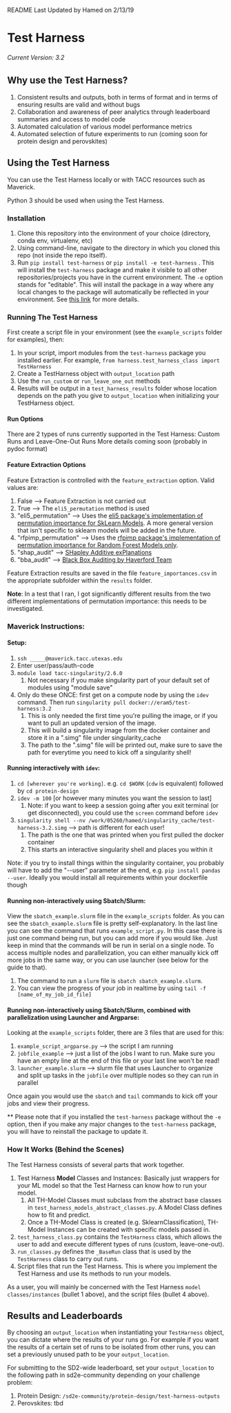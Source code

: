 README Last Updated by Hamed on 2/13/19


# Test Harness
###### Current Version: 3.2

## Why use the Test Harness?
1. Consistent results and outputs, both in terms of format and in terms of ensuring results are valid and without bugs
2. Collaboration and awareness of peer analytics through leaderboard summaries and access to model code
3. Automated calculation of various model performance metrics
4. Automated selection of future experiments to run (coming soon for protein design and perovskites)

## Using the Test Harness
You can use the Test Harness locally or with TACC resources such as Maverick.

Python 3 should be used when using the Test Harness.

### Installation
1. Clone this repository into the environment of your choice (directory, conda env, virtualenv, etc)
2. Using command-line, navigate to the directory in which you cloned this repo (not inside the repo itself).
3. Run `pip install test-harness` or `pip install -e test-harness` .
This will install the `test-harness` package and make it visible to all other repositories/projects
you have in the current environment. The `-e` option stands for "editable". This will install the package
in a way where any local changes to the package will automatically be reflected in your environment.
See [this link](https://stackoverflow.com/questions/41535915/python-pip-install-from-local-dir/41536128)
for more details.


### Running The Test Harness

First create a script file in your environment
(see the `example_scripts` folder for examples), then:
1. In your script, import modules from the `test-harness` package you installed earlier.
For example, `from harness.test_harness_class import TestHarness`
2. Create a TestHarness object with `output_location` path
3. Use the `run_custom` or `run_leave_one_out` methods
4. Results will be output in a `test_harness_results` folder whose location depends
on the path you give to `output_location` when initializing your TestHarness object.


#### Run Options
There are 2 types of runs currently supported in the Test Harness: Custom Runs and Leave-One-Out Runs
More details coming soon (probably in pydoc format)


#### Feature Extraction Options
Feature Extraction is controlled with the `feature_extraction` option. Valid values are:
1. False --> Feature Extraction is not carried out
2. True --> The `eli5_permutation` method is used
3. "eli5_permutation" --> Uses the [eli5 package's implementation of permutation importance for SkLearn Models](https://eli5.readthedocs.io/en/latest/autodocs/sklearn.html#eli5.sklearn.permutation_importance.PermutationImportance).
A more general version that isn't specific to sklearn models will be added in the future.
4. "rfpimp_permutation" --> Uses the [rfpimp package's implementation of permutation importance for Random Forest Models only](https://github.com/parrt/random-forest-importances).
5. "shap_audit" --> [SHapley Additive exPlanations](https://github.com/slundberg/shap)
6. "bba_audit" --> [Black Box Auditing by Haverford Team](https://github.com/algofairness/BlackBoxAuditing)

Feature Extraction results are saved in the file `feature_importances.csv` in the appropriate subfolder within the `results` folder.

**Note**: In a test that I ran, I got significantly different results from the two different implementations of permutation importance: this needs to be investigated.


### Maverick Instructions:

#### Setup:
1. `ssh _____@maverick.tacc.utexas.edu`
2. Enter user/pass/auth-code
3. `module load tacc-singularity/2.6.0`
    1. Not necessary if you make singularity part of your default set of modules using "module save"
4. Only do these ONCE: first get on a compute node by using the `idev` command. Then run `singularity pull docker://eram5/test-harness:3.2`
    1. This is only needed the first time you're pulling the image, or if you want to pull an updated version of the image.
    2. This will build a singularity image from the docker container and store it in a ".simg" file under singularity_cache
    3. The path to the ".simg" file will be printed out, make sure to save the path for everytime you need to kick off a singularity shell!


#### Running interactively with `idev`:
1. `cd [wherever you're working]`. e.g. `cd $WORK` (`cdw` is equivalent) followed by `cd protein-design`
2. `idev -m 100` [or however many minutes you want the session to last]
    1. Note: if you want to keep a session going after you exit terminal (or get disconnected), you could use the `screen` command before `idev`
3. `singularity shell --nv /work/05260/hamed/singularity_cache/test-harness-3.2.simg` --> path is different for each user!
    1. The path is the one that was printed when you first pulled the docker container
    2. This starts an interactive singularity shell and places you within it

Note: if you try to install things within the singularity container,
you probably will have to add the "--user" parameter at the end,
e.g. `pip install pandas --user`. Ideally you would install all requirements within your dockerfile though

#### Running non-interactively using Sbatch/Slurm:
View the `sbatch_example.slurm` file in the `example_scripts` folder. As you can see the `sbatch_example.slurm` file is pretty self-explanatory.
In the last line you can see the command that runs `example_script.py`. In this case there is just one command being run, but you can add more if you would like.
Just keep in mind that the commands will be run in serial on a single node. To access multiple nodes and parallelization, you can either manually kick off more
jobs in the same way, or you can use launcher (see below for the guide to that).

1. The command to run a `slurm` file is `sbatch sbatch_example.slurm`. 
2. You can view the progress of your job in realtime by using `tail -f [name_of_my_job_id_file]`

#### Running non-interactively using Sbatch/Slurm, combined with parallelization using Launcher and Argparse:
Looking at the `example_scripts` folder, there are 3 files that are used for this:
1. `example_script_argparse.py` --> the script I am running
2. `jobfile_example` --> just a list of the jobs I want to run. Make sure you have an empty line at the end of this file or your last line won't be read!
3. `launcher_example.slurm` --> slurm file that uses Launcher to organize and split up tasks in the `jobfile` over multiple nodes so they can run in parallel

Once again you would use the `sbatch` and `tail` commands to kick off your jobs and view their progress.

** Please note that if you installed the `test-harness` package without the `-e` option,
then if you make any major changes to the `test-harness` package, you will have to
reinstall the package to update it.

### How It Works (Behind the Scenes)
The Test Harness consists of several parts that work together. 
1. Test Harness **Model** Classes and Instances: Basically just wrappers for your ML model so that the Test Harness can know how to run your model.
    1. All TH-Model Classes must subclass from the abstract base classes in `test_harness_models_abstract_classes.py`. A Model Class defines how to fit and predict.
    2. Once a TH-Model Class is created (e.g. SklearnClassification), TH-Model Instances can be created with specific models passed in.
2. `test_harness_class.py` contains the `TestHarness` class, which allows the user to add and execute different types of runs (custom, leave-one-out).
3. `run_classes.py` defines the `_BaseRun` class that is used by the `TestHarness` class to carry out runs.
4.  Script files that run the Test Harness. This is where you implement the Test Harness and use its methods to run your models.

As a user, you will mainly be concerned with the Test Harness `model classes/instances` (bullet 1 above), and the script files (bullet 4 above).


## Results and Leaderboards
By choosing an `output_location` when instantiating your `TestHarness` object,
you can dictate where the results of your runs go. For example if you want the results of
a certain set of runs to be isolated from other runs, you can set a previously unused
path to be your `output_location`.

For submitting to the SD2-wide leaderboard, set your `output_location` to the following path
in sd2e-community depending on your challenge problem:

1. Protein Design: `/sd2e-community/protein-design/test-harness-outputs`
2. Perovskites: tbd





